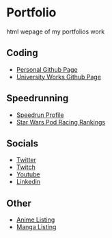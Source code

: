 # Portfolio
html wepage of my portfolios work

## Coding
- <a href="https://github.com/goofbrush">Personal Github Page</a> 
- <a href="https://github.com/N0822325">University Works Github Page</a> 

## Speedrunning
- <a href="https://www.speedrun.com/user/goofbrush">Speedrun Profile</a> 
- <a href="https://podracing.gg/racer/goofbrush">Star Wars Pod Racing Rankings</a>

## Socials
- <a href="https://twitter.com/goofbrush">Twitter</a>
- <a href="https://www.twitch.tv/goofbrush">Twitch</a>
- <a href="https://www.youtube.com/channel/UCsypbrY4PrQEKQcCYOJ1Qbg">Youtube</a>
- <a href="https://www.linkedin.com/in/bradley-smith-9b82641bb/">Linkedin</a>

## Other
- <a href="https://myanimelist.net/animelist/GoofBrush?status=7&order=4&order2=0">Anime Listing</a>
- <a href="https://myanimelist.net/mangalist/GoofBrush?status=7&order=4&order2=0">Manga Listing</a>

